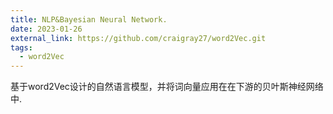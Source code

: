 ```yaml
---
title: NLP&Bayesian Neural Network.
date: 2023-01-26
external_link: https://github.com/craigray27/word2Vec.git
tags:
  - word2Vec
---
```


基于word2Vec设计的自然语言模型，并将词向量应用在在下游的贝叶斯神经网络中.

<!--more-->
